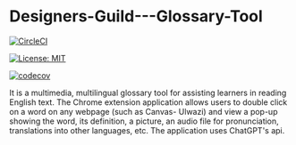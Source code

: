 # Designers-Guild---Glossary-Tool

[![CircleCI](https://dl.circleci.com/status-badge/img/gh/Designers-Guild/Designers-Guild---Glossary-Tool/tree/main.svg?style=svg)](https://dl.circleci.com/status-badge/redirect/gh/Designers-Guild/Designers-Guild---Glossary-Tool/tree/main)

[![License: MIT](https://img.shields.io/badge/License-MIT-yellow.svg)](https://opensource.org/licenses/MIT)

[![codecov](https://codecov.io/gh/Designers-Guild/Designers-Guild---Glossary-Tool/branch/main/graph/badge.svg?token=07SIVSVONZ)](https://codecov.io/gh/Designers-Guild/Designers-Guild---Glossary-Tool)

It is a multimedia, multilingual glossary tool for assisting learners in reading English text. The Chrome extension application allows users to double click on a word on any webpage (such as Canvas- Ulwazi) and view a pop-up showing the word, its definition, a picture, an audio file for pronunciation, translations into other
languages, etc. The application uses ChatGPT's api.
